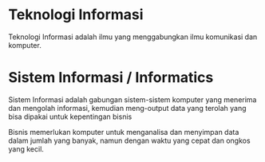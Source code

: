 # Teknologi Informasi
Teknologi Informasi adalah ilmu yang menggabungkan ilmu komunikasi dan komputer.

# Sistem Informasi / Informatics
Sistem Informasi adalah gabungan sistem-sistem komputer yang menerima dan mengolah informasi, kemudian meng-output data yang terolah yang bisa dipakai untuk kepentingan bisnis

Bisnis memerlukan komputer untuk menganalisa dan menyimpan data dalam jumlah yang banyak, namun dengan waktu yang cepat dan ongkos yang kecil.
